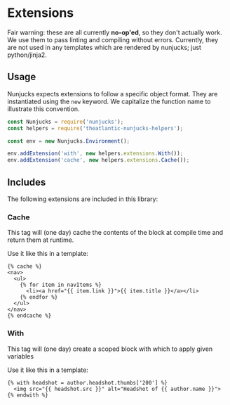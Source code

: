 # Extensions

Fair warning: these are all currently **no-op'ed**, so they don't actually work. We use them to pass linting and compiling without errors. Currently, they are not used in any templates which are rendered by nunjucks; just python/jinja2.

## Usage

Nunjucks expects extensions to follow a specific object format. They are instantiated using the `new` keyword. We capitalize the function name to illustrate this convention.

```javascript
const Nunjucks = require('nunjucks');
const helpers = require('theatlantic-nunjucks-helpers');

const env = new Nunjucks.Environment();

env.addExtension('with', new helpers.extensions.With());
env.addExtension('cache', new helpers.extensions.Cache());
```

## Includes

The following extensions are included in this library:

### Cache

This tag will (one day) cache the contents of the block at compile time and return them at runtime.

Use it like this in a template:

```nunjucks
{% cache %}
<nav>
  <ul>
    {% for item in navItems %}
      <li><a href="{{ item.link }}">{{ item.title }}</a></li>
    {% endfor %}
  </ul>
</nav>
{% endcache %}
```

### With

This tag will (one day) create a scoped block with which to apply given variables

Use it like this in a template:

```nunjucks
{% with headshot = author.headshot.thumbs['200'] %}
  <img src="{{ headshot.src }}" alt="Headshot of {{ author.name }}">
{% endwith %}
```
